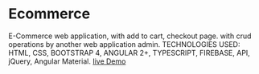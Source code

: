 # Ecommerce
E-Commerce web application, with add to cart, checkout page. with crud operations by another web application admin.
TECHNOLOGIES USED: HTML, CSS, BOOTSTRAP 4, ANGULAR 2+, TYPESCRIPT, FIREBASE, API, jQuery, Angular Material.
[Iive Demo](https://shopwithme-1e0e3.firebaseapp.com/)
